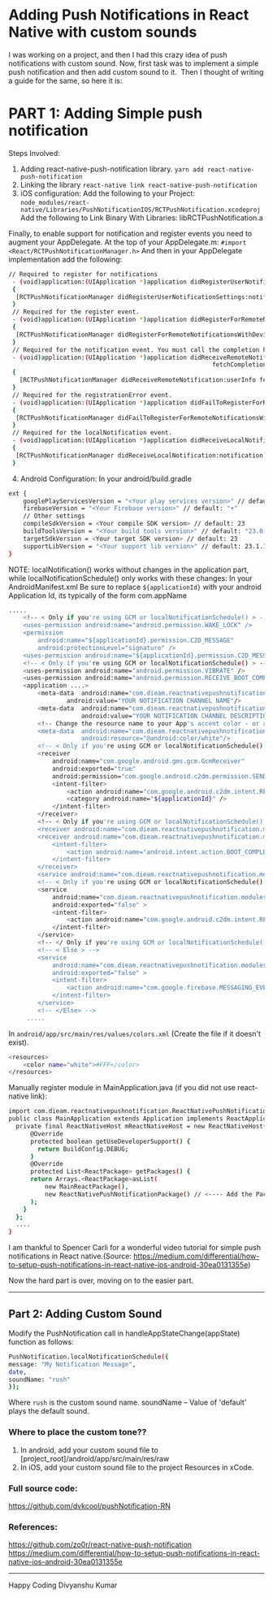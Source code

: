 

# Adding Push Notifications in React Native with custom sounds
I was working on a project, and then I had this crazy idea of push notifications with custom sound. Now, first task was to implement a simple push notification and then add custom sound to it. 
Then I thought of writing a guide for the same, so here it is: 


# PART 1: Adding Simple push notification
Steps Involved:
1. Adding react-native-push-notification library.
`yarn add react-native-push-notification`
2. Linking the library
`react-native link react-native-push-notification`
3. iOS configuration:
Add the following to your Project: `node_modules/react-native/Libraries/PushNotificationIOS/RCTPushNotification.xcodeproj`
Add the following to Link Binary With Libraries: libRCTPushNotification.a

Finally, to enable support for notification and register events you need to augment your AppDelegate.
At the top of your AppDelegate.m:
`#import <React/RCTPushNotificationManager.h>`
And then in your AppDelegate implementation add the following:
```sh
// Required to register for notifications
 - (void)application:(UIApplication *)application didRegisterUserNotificationSettings:(UIUserNotificationSettings *)notificationSettings
 {
  [RCTPushNotificationManager didRegisterUserNotificationSettings:notificationSettings];
 }
 // Required for the register event.
 - (void)application:(UIApplication *)application didRegisterForRemoteNotificationsWithDeviceToken:(NSData *)deviceToken
 {
  [RCTPushNotificationManager didRegisterForRemoteNotificationsWithDeviceToken:deviceToken];
 }
 // Required for the notification event. You must call the completion handler after handling the remote notification.
 - (void)application:(UIApplication *)application didReceiveRemoteNotification:(NSDictionary *)userInfo
                                                        fetchCompletionHandler:(void (^)(UIBackgroundFetchResult))completionHandler
 {
   [RCTPushNotificationManager didReceiveRemoteNotification:userInfo fetchCompletionHandler:completionHandler];
 }
 // Required for the registrationError event.
 - (void)application:(UIApplication *)application didFailToRegisterForRemoteNotificationsWithError:(NSError *)error
 {
  [RCTPushNotificationManager didFailToRegisterForRemoteNotificationsWithError:error];
 }
 // Required for the localNotification event.
 - (void)application:(UIApplication *)application didReceiveLocalNotification:(UILocalNotification *)notification
 {
  [RCTPushNotificationManager didReceiveLocalNotification:notification];
 }
 ```


4. Android Configuration:
In your android/build.gradle
```sh
ext {
    googlePlayServicesVersion = "<Your play services version>" // default: "+"
    firebaseVersion = "<Your Firebase version>" // default: "+"
    // Other settings
    compileSdkVersion = <Your compile SDK version> // default: 23
    buildToolsVersion = "<Your build tools version>" // default: "23.0.1"
    targetSdkVersion = <Your target SDK version> // default: 23
    supportLibVersion = "<Your support lib version>" // default: 23.1.1
}
```

NOTE: localNotification() works without changes in the application part, while localNotificationSchedule() only works with these changes:
In your AndroidManifest.xml
Be sure to replace `${applicationId}` with your android Application Id, its typically of the form com.appName
```sh
.....
    <!-- < Only if you're using GCM or localNotificationSchedule() > -->
    <uses-permission android:name="android.permission.WAKE_LOCK" />
    <permission
        android:name="${applicationId}.permission.C2D_MESSAGE"
        android:protectionLevel="signature" />
    <uses-permission android:name="${applicationId}.permission.C2D_MESSAGE" />
    <!-- < Only if you're using GCM or localNotificationSchedule() > -->
    <uses-permission android:name="android.permission.VIBRATE" />
    <uses-permission android:name="android.permission.RECEIVE_BOOT_COMPLETED"/>
    <application ....>
        <meta-data  android:name="com.dieam.reactnativepushnotification.notification_channel_name"
                android:value="YOUR NOTIFICATION CHANNEL NAME"/>
        <meta-data  android:name="com.dieam.reactnativepushnotification.notification_channel_description"
                    android:value="YOUR NOTIFICATION CHANNEL DESCRIPTION"/>
        <!-- Change the resource name to your App's accent color - or any other color you want -->
        <meta-data  android:name="com.dieam.reactnativepushnotification.notification_color"
                    android:resource="@android:color/white"/>
        <!-- < Only if you're using GCM or localNotificationSchedule() > -->
        <receiver
            android:name="com.google.android.gms.gcm.GcmReceiver"
            android:exported="true"
            android:permission="com.google.android.c2dm.permission.SEND" >
            <intent-filter>
                <action android:name="com.google.android.c2dm.intent.RECEIVE" />
                <category android:name="${applicationId}" />
            </intent-filter>
        </receiver>
        <!-- < Only if you're using GCM or localNotificationSchedule() > -->
        <receiver android:name="com.dieam.reactnativepushnotification.modules.RNPushNotificationPublisher" />
        <receiver android:name="com.dieam.reactnativepushnotification.modules.RNPushNotificationBootEventReceiver">
            <intent-filter>
                <action android:name="android.intent.action.BOOT_COMPLETED" />
            </intent-filter>
        </receiver>
        <service android:name="com.dieam.reactnativepushnotification.modules.RNPushNotificationRegistrationService"/>
        <!-- < Only if you're using GCM or localNotificationSchedule() > -->
        <service
            android:name="com.dieam.reactnativepushnotification.modules.RNPushNotificationListenerServiceGcm"
            android:exported="false" >
            <intent-filter>
                <action android:name="com.google.android.c2dm.intent.RECEIVE" />
            </intent-filter>
        </service>
        <!-- </ Only if you're using GCM or localNotificationSchedule() > -->
        <!-- < Else > -->
        <service
            android:name="com.dieam.reactnativepushnotification.modules.RNPushNotificationListenerService"
            android:exported="false" >
            <intent-filter>
                <action android:name="com.google.firebase.MESSAGING_EVENT" />
            </intent-filter>
        </service>
        <!-- </Else> -->
     .....
```

In `android/app/src/main/res/values/colors.xml` (Create the file if it doesn't exist).
```sh
<resources>
    <color name="white">#FFF</color>
</resources>
```


Manually register module in MainApplication.java (if you did not use react-native link):
```sh
import com.dieam.reactnativepushnotification.ReactNativePushNotificationPackage;  // <--- Import Package
public class MainApplication extends Application implements ReactApplication {
  private final ReactNativeHost mReactNativeHost = new ReactNativeHost(this) {
      @Override
      protected boolean getUseDeveloperSupport() {
        return BuildConfig.DEBUG;
      }
      @Override
      protected List<ReactPackage> getPackages() {
      return Arrays.<ReactPackage>asList(
          new MainReactPackage(),
          new ReactNativePushNotificationPackage() // <---- Add the Package
      );
    }
  };
  ....
}
```



I am thankful to Spencer Carli for a wonderful video tutorial for simple push notifications in React native.(Source: https://medium.com/differential/how-to-setup-push-notifications-in-react-native-ios-android-30ea0131355e)



Now the hard part is over, moving on to the easier part.


---

## Part 2: Adding Custom Sound
Modify the PushNotification call in handleAppStateChange(appState) function as follows:
```sh
PushNotification.localNotificationSchedule({
message: "My Notification Message",
date,
soundName: "rush"
});
```
Where `rush` is the custom sound name.
soundName – Value of 'default' plays the default sound.
### Where to place the custom tone??
1. In android, add your custom sound file to [project_root]/android/app/src/main/res/raw
2. In iOS, add your custom sound file to the project Resources in xCode.

### Full source code: 
https://github.com/dvkcool/pushNotification-RN

### References:
https://github.com/zo0r/react-native-push-notification
https://medium.com/differential/how-to-setup-push-notifications-in-react-native-ios-android-30ea0131355e



___________________________________________________________________________________________________
Happy Coding
Divyanshu Kumar